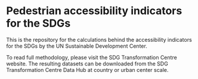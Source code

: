# Pedestrian accessibility indicators for the SDGs

This is the repository for the calculations behind the accessibility indicators for the SDGs by the UN Sustainable Development Center.

To read full methodology, please visit the SDG Transformation Centre website. The resulting datasets can be downloaded from the SDG Transformation Centre Data Hub at <a src='https://sdg-transformation-center-sdsn.hub.arcgis.com/datasets/sdsn::pedestrian-accessibility-indicators-by-country/about'>country</a> or <a src='https://sdg-transformation-center-sdsn.hub.arcgis.com/datasets/sdsn::pedestrian-accessibility-indicators-by-urban-center/about'>urban center scale</a>.
